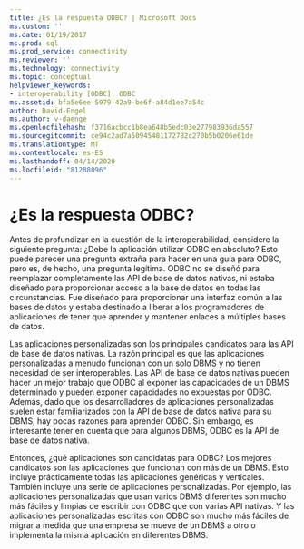 ```yaml
---
title: ¿Es la respuesta ODBC? | Microsoft Docs
ms.custom: ''
ms.date: 01/19/2017
ms.prod: sql
ms.prod_service: connectivity
ms.reviewer: ''
ms.technology: connectivity
ms.topic: conceptual
helpviewer_keywords:
- interoperability [ODBC], ODBC
ms.assetid: bfa5e6ee-5979-42a9-be6f-a84d1ee7a54c
author: David-Engel
ms.author: v-daenge
ms.openlocfilehash: f3716acbcc1b8ea648b5edc03e277983936da557
ms.sourcegitcommit: ce94c2ad7a50945481172782c270b5b0206e61de
ms.translationtype: MT
ms.contentlocale: es-ES
ms.lasthandoff: 04/14/2020
ms.locfileid: "81288096"
---
```

# <a name="is-odbc-the-answer"></a>¿Es la respuesta ODBC?
Antes de profundizar en la cuestión de la interoperabilidad, considere la siguiente pregunta: ¿Debe la aplicación utilizar ODBC en absoluto? Esto puede parecer una pregunta extraña para hacer en una guía para ODBC, pero es, de hecho, una pregunta legítima. ODBC no se diseñó para reemplazar completamente las API de base de datos nativas, ni estaba diseñado para proporcionar acceso a la base de datos en todas las circunstancias. Fue diseñado para proporcionar una interfaz común a las bases de datos y estaba destinado a liberar a los programadores de aplicaciones de tener que aprender y mantener enlaces a múltiples bases de datos.  
  
 Las aplicaciones personalizadas son los principales candidatos para las API de base de datos nativas. La razón principal es que las aplicaciones personalizadas a menudo funcionan con un solo DBMS y no tienen necesidad de ser interoperables. Las API de base de datos nativas pueden hacer un mejor trabajo que ODBC al exponer las capacidades de un DBMS determinado y pueden exponer capacidades no expuestas por ODBC. Además, dado que los desarrolladores de aplicaciones personalizadas suelen estar familiarizados con la API de base de datos nativa para su DBMS, hay pocas razones para aprender ODBC. Sin embargo, es interesante tener en cuenta que para algunos DBMS, ODBC es la API de base de datos nativa.  
  
 Entonces, ¿qué aplicaciones son candidatas para ODBC? Los mejores candidatos son las aplicaciones que funcionan con más de un DBMS. Esto incluye prácticamente todas las aplicaciones genéricas y verticales. También incluye una serie de aplicaciones personalizadas. Por ejemplo, las aplicaciones personalizadas que usan varios DBMS diferentes son mucho más fáciles y limpias de escribir con ODBC que con varias API nativas. Y las aplicaciones personalizadas escritas con ODBC son mucho más fáciles de migrar a medida que una empresa se mueve de un DBMS a otro o implementa la misma aplicación en diferentes DBMS.
